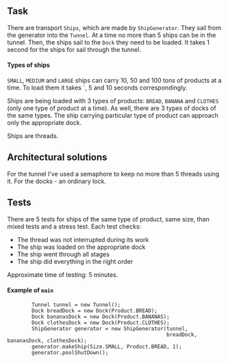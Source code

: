 ## Task
There are transport `Ships`, which are made by `ShipGenerator`. They sail from the generator into the `Tunnel`. At a time no more than 5 ships can be in the tunnel. Then, the ships sail to the `Dock` they need to be loaded.
It takes 1 second for the ships for sail through the tunnel. 

#### Types of ships
`SMALL`, `MEDIUM` and `LARGE` ships can carry 10, 50 and 100 tons of products at a time. To load them it takes `, 5 and 10 seconds correspondingly.

Ships are being loaded with 3 types of products: `BREAD`, `BANANA` and `CLOTHES` (only one type of product at a time). As well, there are 3 types of docks of the same types. The ship carrying particular type of product can approach only the appropriate dock.

Ships are threads.

## Architectural solutions
For the tunnel I've used a semaphore to keep no more than 5 threads using it.
For the docks - an ordinary lock. 

## Tests
There are 5 tests for ships of the same type of product, same size, than mixed tests and a stress test.
Each test checks:
* The thread was not interrupted during its work
* The ship was loaded on the appropriate dock
* The ship went through all stages
* The ship did everything in the right order

Approximate time of testing: 5 minutes.

#### Example of `main`
```
        Tunnel tunnel = new Tunnel();
        Dock breadDock = new Dock(Product.BREAD);
        Dock bananasDock = new Dock(Product.BANANAS);
        Dock clothesDock = new Dock(Product.CLOTHES);
        ShipGenerator generator = new ShipGenerator(tunnel, 
                                                    breadDock, bananasDock, clothesDock);
        generator.makeShip(Size.SMALL, Product.BREAD, 1);
        generator.poolShutDown();
```